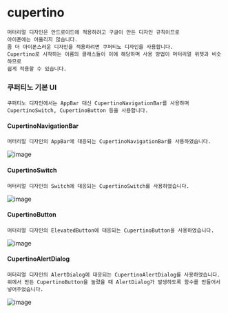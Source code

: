 # cupertino

```
머터리얼 디자인은 안드로이드에 적용하려고 구글이 만든 디자인 규칙이므로 
아이폰에는 어울리지 않습니다.
좀 더 아이폰스러운 디자인을 적용하려면 쿠퍼티노 디자인을 사용합니다.
Cupertino로 시작하는 이름의 클래스들이 이에 해당하며 사용 방법이 머터리얼 위젯과 비슷하므로
쉽게 적용할 수 있습니다.
```

### 쿠퍼티노 기본 UI
```
쿠퍼티노 디자인에서는 AppBar 대신 CupertinoNavigationBar를 사용하며
CupertinoSwitch, CupertinoButton 등을 사용합니다.
```

#### CupertinoNavigationBar
```
머터리얼 디자인의 AppBar에 대응되는 CupertinoNavigationBar를 사용하였습니다.
```
![image](https://user-images.githubusercontent.com/58906858/210199025-ac6bd920-1efd-4985-908e-234e5fa419cf.png)

#### CupertinoSwitch
```
머터리얼 디자인의 Switch에 대응되는 CupertinoSwitch를 사용하였습니다.
```
![image](https://user-images.githubusercontent.com/58906858/210199181-3a25fd19-9585-4113-8674-306b73182f20.png)

#### CupertinoButton
```
머터리얼 디자인의 ElevatedButton에 대응되는 CupertinoButton을 사용하였습니다.
```
![image](https://user-images.githubusercontent.com/58906858/210199432-d8cc258f-825b-4d5e-a32a-154a658d3031.png)

#### CupertinoAlertDialog
```
머터리얼 디자인의 AlertDialog에 대응되는 CupertinoAlertDialog를 사용하였습니다.
위에서 만든 CupertinoButton을 눌렀을 때 AlertDialog가 발생하도록 함수를 만들어서 넣어주었습니다.
```
![image](https://user-images.githubusercontent.com/58906858/210200269-410e04a4-d16b-413b-9e4f-bbaa5b8056f9.png)
